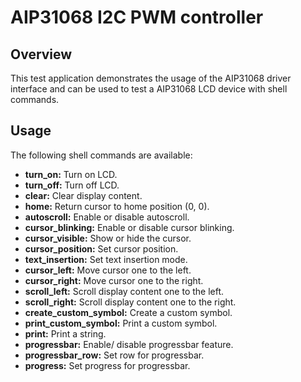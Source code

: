 # AIP31068 I2C PWM controller

## Overview

This test application demonstrates the usage of the AIP31068 driver interface
and can be used to test a AIP31068 LCD device with shell commands.

## Usage

The following shell commands are available:
* **turn_on:** Turn on LCD.
* **turn_off:** Turn off LCD.
* **clear:** Clear display content.
* **home:** Return cursor to home position (0, 0).
* **autoscroll:** Enable or disable autoscroll.
* **cursor_blinking:** Enable or disable cursor blinking.
* **cursor_visible:** Show or hide the cursor.
* **cursor_position:** Set cursor position.
* **text_insertion:** Set text insertion mode.
* **cursor_left:** Move cursor one to the left.
* **cursor_right:** Move cursor one to the right.
* **scroll_left:** Scroll display content one to the left.
* **scroll_right:** Scroll display content one to the right.
* **create_custom_symbol:** Create a custom symbol.
* **print_custom_symbol:** Print a custom symbol.
* **print:** Print a string.
* **progressbar:** Enable/ disable progressbar feature.
* **progressbar_row:** Set row for progressbar.
* **progress:** Set progress for progressbar.
